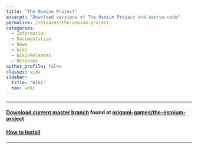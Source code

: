 ```yaml
---
title: "The Osmium Project"
excerpt: "Download versions of The Osmium Project and source code"
permalink: /releases/the-osmium-project
categories:
  - Information
  - Documentation
  - News
  - Wiki
  - Wiki/Releases
  - Releases
author_profile: false
classes: wide
sidebar:
  title: "Wiki"
  nav: wiki
---
```


-----

#### [Download current master branch](https://github.com/origami-games/the-osmium-project/archive/master.zip) found at [origami-games/the-osmium-project](https://github.com/origami-games/the-osmium-project)  
#### [How to Install](https://origami-games.github.io/installation-guide#the-osmium-project)

-----
